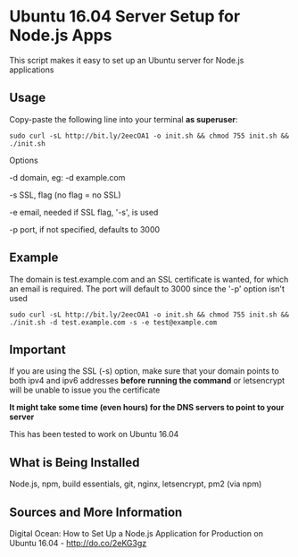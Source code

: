 # Ubuntu 16.04 Server Setup for Node.js Apps
This script makes it easy to set up an Ubuntu server for Node.js applications

## Usage
Copy-paste the following line into your terminal **as superuser**:

```
sudo curl -sL http://bit.ly/2eecOA1 -o init.sh && chmod 755 init.sh && ./init.sh
```

Options

-d domain, eg: -d example.com

-s SSL, flag (no flag = no SSL)

-e email, needed if SSL flag, '-s', is used

-p port, if not specified, defaults to 3000


## Example 
The domain is test.example.com and an SSL certificate is wanted, for which an email is required. The port will default to 3000 since the '-p' option isn't used
```
sudo curl -sL http://bit.ly/2eecOA1 -o init.sh && chmod 755 init.sh && ./init.sh -d test.example.com -s -e test@example.com
```

## Important
If you are using the SSL (-s) option, make sure that your domain points to both ipv4 and ipv6 addresses **before running the command** or letsencrypt will be unable to issue you the certificate

**It might take some time (even hours) for the DNS servers to point to your server**

This has been tested to work on Ubuntu 16.04


## What is Being Installed
Node.js, npm, build essentials, git, nginx, letsencrypt, pm2 (via npm)


## Sources and More Information
Digital Ocean: How to Set Up a Node.js Application for Production on Ubuntu 16.04 - http://do.co/2eKG3gz
